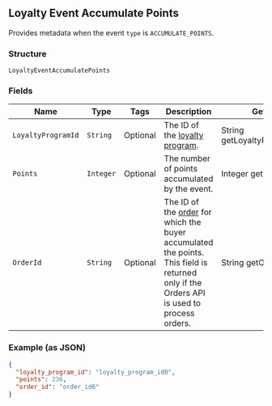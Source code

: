 ## Loyalty Event Accumulate Points

Provides metadata when the event `type` is `ACCUMULATE_POINTS`.

### Structure

`LoyaltyEventAccumulatePoints`

### Fields

| Name | Type | Tags | Description | Getter |
|  --- | --- | --- | --- | --- |
| `LoyaltyProgramId` | `String` | Optional | The ID of the [loyalty program](#type-LoyaltyProgram). | String getLoyaltyProgramId() |
| `Points` | `Integer` | Optional | The number of points accumulated by the event. | Integer getPoints() |
| `OrderId` | `String` | Optional | The ID of the [order](#type-Order) for which the buyer accumulated the points.<br>This field is returned only if the Orders API is used to process orders. | String getOrderId() |

### Example (as JSON)

```json
{
  "loyalty_program_id": "loyalty_program_id0",
  "points": 236,
  "order_id": "order_id6"
}
```

